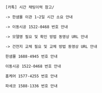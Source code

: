 ```
[카톡] 시간 채팅이력 참고/
```
```
-> 한샘몰 이관 1~2일 시간 소요 안내
```
```
-> 이동시공 1522-0468 번호 안내
```
```
-> 모델명 필요 및 확인 방법 동영상 URL 안내
```
```
-> 건전지 교체 필요 및 교체 방법 동영상 URL 안내
```

```
한샘몰 1688-4945 번호 안내
```
```
이동시공 1522-0468 번호 안내
```
```
홈케어 1577-4255 번호 안내
```
```
파세코 1588-1336 번호 안내
```